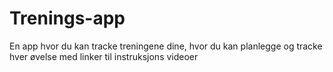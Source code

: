 # Trenings-app
En app hvor du kan tracke treningene dine, hvor du kan planlegge og tracke hver øvelse med linker til instruksjons videoer
